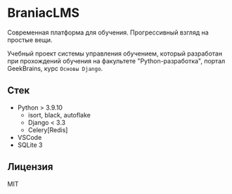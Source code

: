 # BraniacLMS

Современная платформа для обучения. Прогрессивный взгляд на простые вещи.

Учебный проект системы управления обучением, который разработан при прохождений обучения на факультете "Python-разработка", портал GeekBrains, курс `Основы Django`.

## Стек

- Python > 3.9.10
  - isort, black, autoflake
  - Django < 3.3
  - Celery[Redis]
- VSCode
- SQLite 3

## Лицензия

MIT

